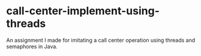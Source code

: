 # call-center-implement-using-threads
An assignment I made for imitating a call center operation using threads and semaphores in Java.
